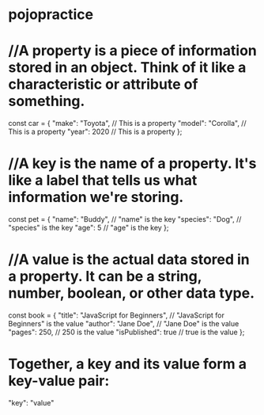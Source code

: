 # pojopractice

# //A property is a piece of information stored in an object. Think of it like a characteristic or attribute of something.

 const car = {
    "make": "Toyota",    // This is a property
    "model": "Corolla",  // This is a property
    "year": 2020         // This is a property
};


# //A key is the name of a property. It's like a label that tells us what information we're storing.

const pet = {
    "name": "Buddy",     // "name" is the key
    "species": "Dog",    // "species" is the key
    "age": 5            // "age" is the key
};


# //A value is the actual data stored in a property. It can be a string, number, boolean, or other data type.

const book = {
    "title": "JavaScript for Beginners",  // "JavaScript for Beginners" is the value
    "author": "Jane Doe",                 // "Jane Doe" is the value
    "pages": 250,                        // 250 is the value
    "isPublished": true                  // true is the value
};

# Together, a key and its value form a key-value pair:

"key": "value"